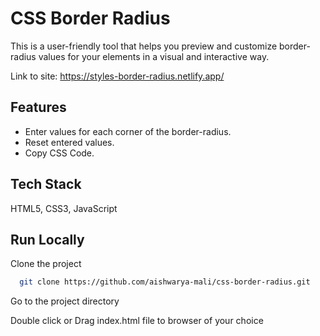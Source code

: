 
# CSS Border Radius

This is a user-friendly tool that helps you preview and customize border-radius values for your elements in a visual and interactive way.

Link to site: https://styles-border-radius.netlify.app/

## Features

* Enter values for each corner of the border-radius.
* Reset entered values.
* Copy CSS Code.



## Tech Stack

HTML5, CSS3, JavaScript


## Run Locally

Clone the project

```bash
  git clone https://github.com/aishwarya-mali/css-border-radius.git
```

Go to the project directory

Double click or Drag index.html file to browser of your choice

